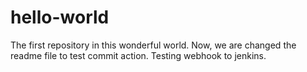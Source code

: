 # hello-world
 The first repository in this wonderful world.
 Now, we are changed the readme file to test commit action. Testing webhook to jenkins. 
